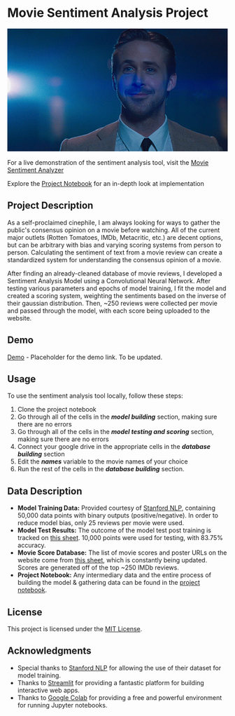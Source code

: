 # Movie Sentiment Analysis Project
![](https://github.com/aryankapoorr/moviesentiment/blob/main/data/ryan.gif)

For a live demonstration of the sentiment analysis tool, visit the [Movie Sentiment Analyzer](https://moviesentiment.streamlit.app/)

Explore the [Project Notebook](https://colab.research.google.com/drive/1cl29Xsxy2YjZUaXfmDyi_n9IytefdcLS?usp=sharing) for an in-depth look at implementation

## Project Description
As a self-proclaimed cinephile, I am always looking for ways to gather the public's consensus opinion on a movie before watching. All of the current major outlets (Rotten Tomatoes, IMDb, Metacritic, etc.) are decent options, but can be arbitrary with bias and varying scoring systems from person to person. Calculating the sentiment of text from a movie review can create a standardized system for understanding the consensus opinion of a movie.

After finding an already-cleaned database of movie reviews, I developed a Sentiment Analysis Model using a Convolutional Neural Network. After testing various parameters and epochs of model training, I fit the model and created a scoring system, weighting the sentiments based on the inverse of their gaussian distribution. Then, ~250 reviews were collected per movie and passed through the model, with each score being uploaded to the website.

## Demo
[Demo](#) - Placeholder for the demo link. To be updated.

## Usage
To use the sentiment analysis tool locally, follow these steps:
1. Clone the project notebook
2. Go through all of the cells in the **_model building_** section, making sure there are no errors
3. Go through all of the cells in the **_model testing and scoring_** section, making sure there are no errors
4. Connect your google drive in the appropriate cells in the **_database building_** section
5. Edit the **_names_** variable to the movie names of your choice
6. Run the rest of the cells in the **_database building_** section.

## Data Description

- **Model Training Data:** Provided courtesy of [Stanford NLP](https://ai.stanford.edu/~amaas/data/sentiment/), containing 50,000 data points with binary outputs (positive/negative). In order to reduce model bias, only 25 reviews per movie were used.
- **Model Test Results:** The outcome of the model test post training is tracked on [this sheet](https://docs.google.com/spreadsheets/d/1OitPcmYJru8GfZj2MEDvHxGfHGd02wo0W03xH_NfWFo/edit?usp=sharing). 10,000 points were used for testing, with 83.75% accuracy.
- **Movie Score Database:** The list of movie scores and poster URLs on the website come from [this sheet](https://docs.google.com/spreadsheets/d/1nEzw584UUzVx7AtWfXxXoRCFXitRhJcou9pDuB-iNco/edit?usp=sharing), which is constantly being updated. Scores are generated off of the top ~250 IMDb reviews.
- **Project Notebook:** Any intermediary data and the entire process of building the model & gathering data can be found in the [project notebook](https://colab.research.google.com/drive/1cl29Xsxy2YjZUaXfmDyi_n9IytefdcLS?usp=sharing).


## License
This project is licensed under the [MIT License](LICENSE).

## Acknowledgments
- Special thanks to [Stanford NLP](https://ai.stanford.edu/~amaas/data/sentiment/) for allowing the use of their dataset for model training.
- Thanks to [Streamlit](https://streamlit.io/) for providing a fantastic platform for building interactive web apps.
- Thanks to [Google Colab](https://colab.research.google.com/) for providing a free and powerful environment for running Jupyter notebooks.

